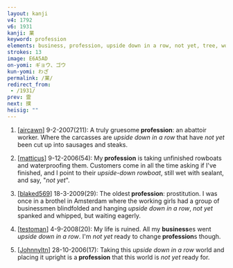 ```yaml
---
layout: kanji
v4: 1792
v6: 1931
kanji: 業
keyword: profession
elements: business, profession, upside down in a row, not yet, tree, wood
strokes: 13
image: E6A5AD
on-yomi: ギョウ、ゴウ
kun-yomi: わざ
permalink: /業/
redirect_from:
 - /1931/
prev: 霊
next: 撲
heisig: ""
---
```


1) [<a href="http://kanji.koohii.com/profile/aircawn">aircawn</a>] 9-2-2007(211): A truly gruesome<strong> profession</strong>: an abattoir worker. Where the carcasses are <em>upside down in a row</em> that have <em>not yet</em> been cut up into sausages and steaks.

2) [<a href="http://kanji.koohii.com/profile/matticus">matticus</a>] 9-12-2006(54): My<strong> profession</strong> is taking unfinished rowboats and waterproofing them. Customers come in all the time asking if I&#039;ve finished, and I point to their <em>upside-down rowboat</em>, still wet with sealant, and say, &quot;<em>not yet</em>&quot;.

3) [<a href="http://kanji.koohii.com/profile/blaked569">blaked569</a>] 18-3-2009(29): The oldest<strong> profession</strong>: prostitution. I was once in a brothel in Amsterdam where the working girls had a group of businessmen blindfolded and hanging <em>upside down in a row</em>, <em>not yet</em> spanked and whipped, but waiting eagerly.

4) [<a href="http://kanji.koohii.com/profile/testoman">testoman</a>] 4-9-2008(20): My life is ruined. All my <strong>business</strong>es went <em>upside down in a row</em>. I&#039;m <em>not yet</em> ready to change<strong> profession</strong>s though.

5) [<a href="http://kanji.koohii.com/profile/Johnnyltn">Johnnyltn</a>] 28-10-2006(17): Taking this <em>upside down in a row</em> world and placing it upright is a<strong> profession</strong> that this world is <em>not yet</em> ready for.

